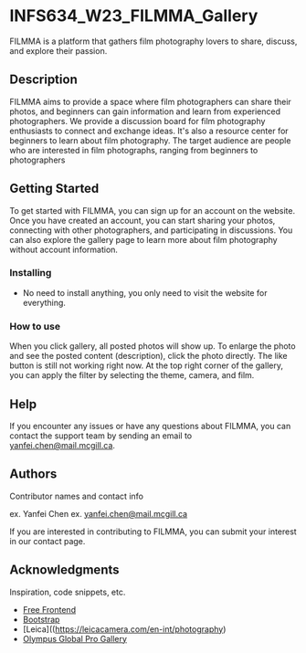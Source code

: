 # INFS634_W23_FILMMA_Gallery

FILMMA is a platform that gathers film photography lovers to share, discuss, and explore their passion.

## Description

FILMMA aims to provide a space where film photographers can share their photos, and beginners can gain information and learn from experienced photographers. We provide a discussion board for film photography enthusiasts to connect and exchange ideas. It's also a resource center for beginners to learn about film photography. The target audience are people who are interested in film photographs, ranging from beginners to photographers

## Getting Started

To get started with FILMMA, you can sign up for an account on the website. Once you have created an account, you can start sharing your photos, connecting with other photographers, and participating in discussions. You can also explore the gallery page to learn more about film photography without account information.

### Installing

* No need to install anything, you only need to visit the website for everything.

### How to use

When you click gallery, all posted photos will show up. To enlarge the photo and see the posted content (description), click the photo directly. The like button is still not working right now. At the top right corner of the gallery, you can apply the filter by selecting the theme, camera, and film. 

## Help

If you encounter any issues or have any questions about FILMMA, you can contact the support team by sending an email to yanfei.chen@mail.mcgill.ca.

## Authors

Contributor names and contact info

ex. Yanfei Chen
ex. yanfei.chen@mail.mcgill.ca

If you are interested in contributing to FILMMA, you can submit your interest in our contact page.

## Acknowledgments

Inspiration, code snippets, etc.
* [Free Frontend](https://freefrontend.com/bootstrap-galleries/)
* [Bootstrap](https://getbootstrap.com/)
* [Leica]((https://leicacamera.com/en-int/photography)
* [Olympus Global Pro Gallery](https://cameras.olympus.com/gallery/en-ca)